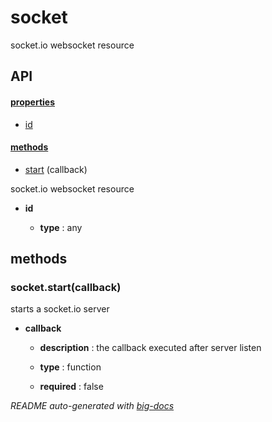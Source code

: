 # socket

socket.io websocket resource

## API

#### [properties](#socket-properties)

  - [id](#socket-properties-id)


#### [methods](#socket-methods)

  - [start](#socket-methods-start) (callback)


socket.io websocket resource

- **id** 

  - **type** : any


<a name="socket-methods"></a> 

## methods 

<a name="socket-methods-start"></a> 

### socket.start(callback)

starts a socket.io server

- **callback** 

  - **description** : the callback executed after server listen

  - **type** : function

  - **required** : false


*README auto-generated with [big-docs](https://github.com/bigcompany/big/tree/master/resources/docs)*